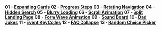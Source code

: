 **01 - [Expanding Cards](https://shidlikaty.github.io/SimpleProjects/01%20-%20Expanding%20cards/)**
**02 - [Progress Steps](https://shidlikaty.github.io/SimpleProjects/02%20-%20Progress%20Steps/)**
**03 - [Rotating Navigation](https://shidlikaty.github.io/SimpleProjects/03%20-%20Rotating%20Navigation/)**
**04 - [Hidden Search](https://shidlikaty.github.io/SimpleProjects/04%20-%20Hidden%20Search/)**
**05 - [Blurry Loading](https://shidlikaty.github.io/SimpleProjects/05%20-%20Blurry%20Loading/)**
**06 - [Scroll Animation](https://shidlikaty.github.io/SimpleProjects/06%20-%20Scroll%20Animation/)**
**07 - [Split Landing Page](https://shidlikaty.github.io/SimpleProjects/07%20-%20Split%20Landing%20Page/)**
**08 - [Form Wave Animation](https://shidlikaty.github.io/SimpleProjects/08%20-%20Form%20Wave%20Animation/)**
**09 - [Sound Board](https://shidlikaty.github.io/SimpleProjects/09%20-%20Sound%20Board/)**
**10 - [Dad Jokes](https://shidlikaty.github.io/SimpleProjects/10%20-%20Dad%20Jokes/)**
**11 - [Event KeyCodes](https://shidlikaty.github.io/SimpleProjects/11%20-%20Event%20KeyCodes/)**
**12 - [FAQ Collapse](https://shidlikaty.github.io/SimpleProjects/12%20-%20FAQ%20Collapse/)**
**13 - [Random Choice Picker](https://shidlikaty.github.io/SimpleProjects/13%20-%20Random%20Choice%20Picker/)**